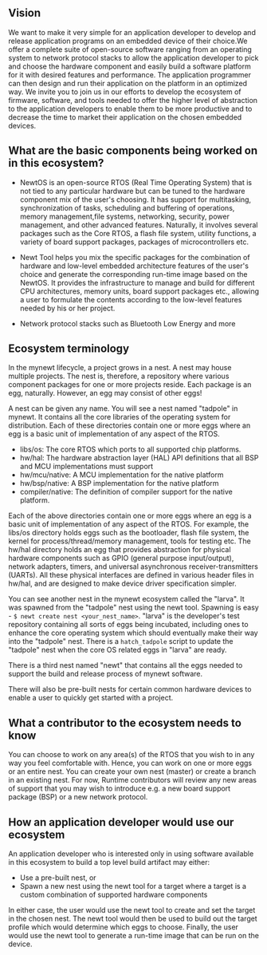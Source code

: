 
## Vision

We want to make it very simple for an application developer to develop and release application programs on an embedded device of their choice.We offer a complete suite of open-source software ranging from an operating system to network protocol stacks to allow the application developer to pick and choose the hardware component and easily build a software platform for it with desired features and performance. The application programmer can then design and run their application on the platform in an optimized way. We invite you to join us in our efforts to develop the ecosystem of firmware, software, and tools needed to offer the higher level of abstraction to the application developers to enable them to be more productive and to decrease the time to market their application on the chosen embedded devices.  

## What are the basic components being worked on in this ecosystem?

* NewtOS is an open-source RTOS (Real Time Operating System) that is not tied to any particular hardware but can be tuned to the hardware component mix of the user's choosing. It has support for multitasking, synchronization of tasks, scheduling and buffering of operations, memory management,file systems, networking, security, power management, and other advanced features. Naturally, it involves several packages such as the Core RTOS, a flash file system, utility functions, a variety of board support packages, packages of microcontrollers etc. 

* Newt Tool helps you mix the specific packages for the combination of hardware and low-level embedded architecture features of the user's choice and generate the corresponding run-time image based on the NewtOS. It provides the infrastructure to manage and build for different CPU architectures, memory units, board support packages etc., allowing a user to formulate the contents according to the low-level features needed by his or her project. 

* Network protocol stacks such as Bluetooth Low Energy and more 

## Ecosystem terminology

In the mynewt lifecycle, a project grows in a nest. A nest may house multiple projects. The nest is, therefore, a repository where various component packages for one or more projects reside. Each package is an egg, naturally. However, an egg may consist of other eggs!

A nest can be given any name. You will see a nest named "tadpole" in mynewt. It contains all the core libraries of the operating system for distribution. Each of these directories contain one or more eggs where an egg is a basic unit of implementation of any aspect of the RTOS.

* libs/os: The core RTOS which ports to all supported chip platforms.
* hw/hal: The hardware abstraction layer (HAL) API definitions that all BSP and MCU implementations must support
* hw/mcu/native: A MCU implementation for the native platform
* hw/bsp/native: A BSP implementation for the native platform
* compiler/native: The definition of compiler support for the native platform.

Each of the above directories contain one or more eggs where an egg is a basic unit of implementation of any aspect of the RTOS. For example, the libs/os directory holds eggs such as the bootloader, flash file system, the kernel for process/thread/memory management, tools for testing etc. The hw/hal directory holds an egg that provides abstraction for physical hardware components such as GPIO (general purpose input/output), network adapters, timers, and universal asynchronous receiver-transmitters (UARTs). All these physical interfaces are defined in various header files in hw/hal, and are designed to make device driver specification simpler.

You can see another nest in the mynewt ecosystem called the "larva". It was spawned from the "tadpole" nest using the newt tool. Spawning is easy - ` $ newt create nest <your_nest_name> `. "larva" is the developer's test repository containing all sorts of eggs being incubated, including ones to enhance the core operating system which should eventually make their way into the "tadpole" nest. There is a `hatch_tadpole` script to update the "tadpole" nest when the core OS related eggs in "larva" are ready.

There is a third nest named "newt" that contains all the eggs needed to support the build and release process of mynewt software. 

There will also be pre-built nests for certain common hardware devices to enable a user to quickly get started with a project. 

## What a contributor to the ecosystem needs to know

You can choose to work on any area(s) of the RTOS that you wish to in any way you feel comfortable with. Hence, you can work on one or more eggs or an entire nest. You can create your own nest (master) or create a branch in an existing nest. For now, Runtime contributors will review any new areas of support that you may wish to introduce e.g. a new board support package (BSP) or a new network protocol. 

## How an application developer would use our ecosystem

An application developer who is interested only in using software available in this ecosystem to build a top level build artifact may either:

* Use a pre-built nest, or
* Spawn a new nest using the newt tool for a target where a target is a custom combination of supported hardware components

In either case, the user would use the newt tool to create and set the target in the chosen nest. The newt tool would then be used to build out the target profile which would determine which eggs to choose. Finally, the user would use the newt tool to generate a run-time image that can be run on the device. 


